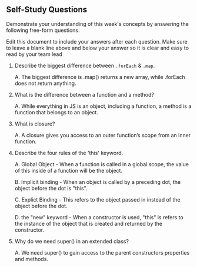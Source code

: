 ## Self-Study Questions

Demonstrate your understanding of this week's concepts by answering the following free-form questions.

Edit this document to include your answers after each question. Make sure to leave a blank line above and below your answer so it is clear and easy to read by your team lead

1. Describe the biggest difference between `.forEach` & `.map`.
    
    A. The biggest difference is .map() returns a new array, while .forEach does not return anything.

2. What is the difference between a function and a method?

    A. While everything in JS is an object, including a function, a method is a function that belongs to an object. 

3. What is closure?

    A. A closure gives you access to an outer function’s scope from an inner function.

4. Describe the four rules of the 'this' keyword.
    
    A. Global Object - When a function is called in a global scope,  the value of this inside of a function will be the object.
    
    B. Implicit binding - When an object is called by a preceding dot, the object before the dot is "this".
    
    C. Explict Binding - This refers to the object passed in instead of the object before the dot.
    
    D. the "new" keyword - When a constructor is used, "this" is refers to the instance of the object that is created and returned by the constructor.

5. Why do we need super() in an extended class?

    A. We need super() to gain access to the parent constructors properties and methods.